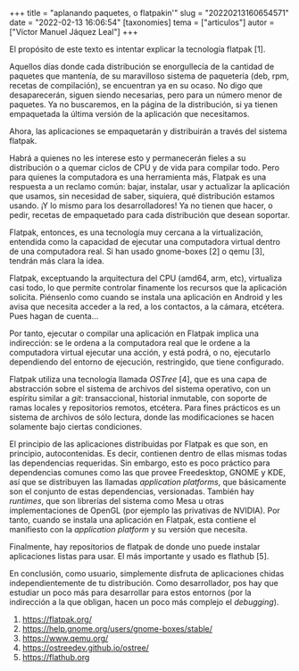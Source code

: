 +++
title = "aplanando paquetes, o flatpakin&#039;"
slug = "20220213160654571"
date = "2022-02-13 16:06:54"
[taxonomies]
tema = ["articulos"]
autor = ["Víctor Manuel Jáquez Leal"]
+++

El propósito de este texto es intentar explicar la tecnología flatpak
\[1\].

Aquellos días donde cada distribución se enorgullecía de la cantidad de
paquetes que mantenía, de su maravilloso sistema de paquetería (deb,
rpm, recetas de compilación), se encuentran ya en su ocaso. No digo que
desaparecerán, siguen siendo necesarias, pero para un número menor de
paquetes. Ya no buscaremos, en la página de la distribución, si ya
tienen empaquetada la última versión de la aplicación que necesitamos.

Ahora, las aplicaciones se empaquetarán y distribuirán a través del
sistema flatpak.

Habrá a quienes no les interese esto y permanecerán fieles a su
distribución o a quemar ciclos de CPU y de vida para compilar todo. Pero
para quienes la computadora es una herramienta más, Flatpak es una
respuesta a un reclamo común: bajar, instalar, usar y actualizar la
aplicación que usamos, sin necesidad de saber, siquiera, qué
distribución estamos usando. ¡Y lo mismo para los desarrolladores! Ya no
tienen que hacer, o pedir, recetas de empaquetado para cada distribución
que desean soportar.

Flatpak, entonces, es una tecnología muy cercana a la virtualización,
entendida como la capacidad de ejecutar una computadora virtual dentro
de una computadora real. Si han usado gnome-boxes \[2\] o qemu \[3\],
tendrán más clara la idea.

Flatpak, exceptuando la arquitectura del CPU (amd64, arm, etc),
virtualiza casi todo, lo que permite controlar finamente los recursos
que la aplicación solicita. Piénsenlo como cuando se instala una
aplicación en Android y les avisa que necesita acceder a la red, a los
contactos, a la cámara, etcétera. Pues hagan de cuenta…

Por tanto, ejecutar o compilar una aplicación en Flatpak implica una
indirección: se le ordena a la computadora real que le ordene a la
computadora virtual ejecutar una acción, y está podrá, o no, ejecutarlo
dependiendo del entorno de ejecución, restringido, que tiene
configurado.

Flatpak utiliza una tecnología llamada *OSTree* \[4\], que es una capa
de abstracción sobre el sistema de archivos del sistema operativo, con
un espíritu similar a *git*: transaccional, historial inmutable, con
soporte de ramas locales y repositorios remotos, etcétera. Para fines
prácticos es un sistema de archivos de sólo lectura, donde las
modificaciones se hacen solamente bajo ciertas condiciones.

El principio de las aplicaciones distribuidas por Flatpak es que son, en
principio, autocontenidas. Es decir, contienen dentro de ellas mismas
todas las dependencias requeridas. Sin embargo, esto es poco práctico
para dependencias comunes como las que provee Freedesktop, GNOME y KDE,
así que se distribuyen las llamadas *application platforms*, que
básicamente son el conjunto de estas dependencias, versionadas. También
hay *runtimes*, que son librerías del sistema como Mesa u otras
implementaciones de OpenGL (por ejemplo las privativas de NVIDIA). Por
tanto, cuando se instala una aplicación en Flatpak, esta contiene el
manifiesto con la *application platform* y su versión que necesita.

Finalmente, hay repositorios de flatpak de donde uno puede instalar
aplicaciones listas para usar. El más importante y usado es flathub
\[5\].

En conclusión, como usuario, simplemente disfruta de aplicaciones chidas
independientemente de tu distribución. Como desarrollador, pos hay que
estudiar un poco más para desarrollar para estos entornos (por la
indirección a la que obligan, hacen un poco más complejo el
*debugging*).

1.  https://flatpak.org/
2.  https://help.gnome.org/users/gnome-boxes/stable/
3.  https://www.qemu.org/
4.  https://ostreedev.github.io/ostree/
5.  https://flathub.org

